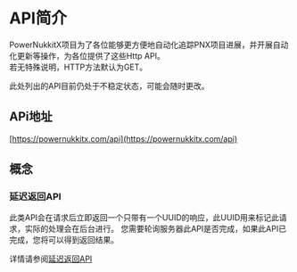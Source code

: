 # API简介  

PowerNukkitX项目为了各位能够更方便地自动化追踪PNX项目进展，并开展自动化更新等操作，为各位提供了这些Http API。  
若无特殊说明，HTTP方法默认为GET。  

此处列出的API目前仍处于不稳定状态，可能会随时更改。  

## APi地址  

[https://powernukkitx.com/api](https://powernukkitx.com/api)

## 概念  

### 延迟返回API  

此类API会在请求后立即返回一个只带有一个UUID的响应，此UUID用来标记此请求，实际的处理会在后台进行。
您需要轮询服务器此API是否完成，如果此API已完成，您将可以得到返回结果。  

详情请参阅[延迟返回API](delayed.html)
